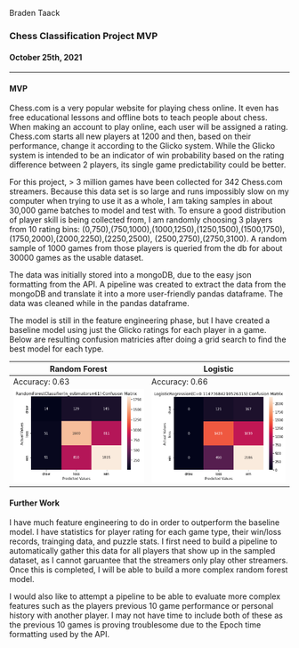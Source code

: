 Braden Taack
### Chess Classification Project MVP
#### October 25th, 2021
___

#### MVP
  
Chess.com is a very popular website for playing chess online. It even has free educational lessons and offline bots to teach people about chess. When making an account to play online, each user will be assigned a rating. Chess.com starts all new players at 1200 and then, based on their performance, change it according to the Glicko system. While the Glicko system is intended to be an indicator of win probability based on the rating difference between 2 players, its single game predictability could be better. 

For this project, > 3 million games have been collected for 342 Chess.com streamers. Because this data set is so large and runs impossibly slow on my computer when trying to use it as a whole, I am taking samples in about 30,000 game batches to model and test with. To ensure a good distribution of player skill is being collected from, I am randomly choosing 3 players from 10 rating bins: (0,750),(750,1000),(1000,1250),(1250,1500),(1500,1750),(1750,2000),(2000,2250),(2250,2500), (2500,2750),(2750,3100). A random sample of 1000 games from those players is queried from the db for about 30000 games as the usable dataset. 

The data was initially stored into a mongoDB, due to the easy json formatting from the API. A pipeline was created to extract the data from the mongoDB and translate it into a more user-friendly pandas dataframe. The data was cleaned while in the pandas dataframe. 

The model is still in the feature engineering phase, but I have created a baseline model using just the Glicko ratings for each player in a game. Below are resulting confusion matricies after doing a grid search to find the best model for each type. 

Random Forest | Logistic
--------------|----------
Accuracy: 0.63| Accuracy: 0.66
![](rf_cm.png) | ![](log_cm.png)

#### Further Work  
I have much feature engineering to do in order to outperform the baseline model. I have statistics for player rating for each game type, their win/loss records, trainging data, and puzzle stats. I first need to build a pipeline to automatically gather this data for all players that show up in the sampled dataset, as I cannot garuantee that the streamers only play other streamers. Once this is completed, I will be able to build a more complex random forest model. 

I would also like to attempt a pipeline to be able to evaluate more complex features such as the players previous 10 game performance or personal history with another player. I may not have time to include both of these as the previous 10 games is proving troublesome due to the Epoch time formatting used by the API. 
